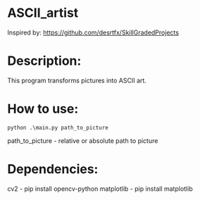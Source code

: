 # ASCII_artist
Inspired by: https://github.com/desrtfx/SkillGradedProjects

# Description:
This program transforms pictures into ASCII art.

# How to use:
```
python .\main.py path_to_picture
```

path_to_picture - relative or absolute path to picture

# Dependencies:
cv2 - pip install opencv-python
matplotlib - pip install matplotlib
